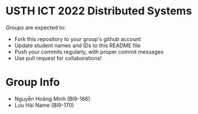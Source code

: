 USTH ICT 2022 Distributed Systems
=====================================

*Groups* are expected to:

* Fork this repository to your group's github account
* Update student names and IDs to this README file
* Push your commits regularly, with proper commit messages
* Use pull request for collaborations!

Group Info
=======================

* Nguyễn Hoàng Minh (BI9-166)
* Lưu Hải Name (BI9-170)

